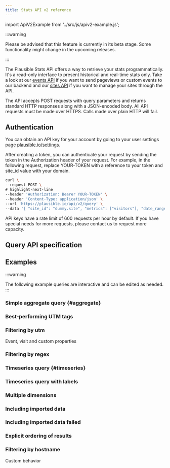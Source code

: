 ```yaml
---
title: Stats API v2 reference
---
```


import ApiV2Example from '../src/js/apiv2-example.js';


:::warning

Please be advised that this feature is currently in its beta stage. Some functionality might change in the upcoming releases.

:::

The Plausible Stats API offers a way to retrieve your stats programmatically. It's a read-only interface to present historical and real-time stats only. Take a look at our [events API](events-api.md) if you want to send pageviews or custom events to our backend and our [sites API](sites-api.md) if you want to manage your sites through the API.

The API accepts POST requests with query parameters and returns standard HTTP responses along with a JSON-encoded body. All API requests must be made over HTTPS. Calls made over plain HTTP will fail.

## Authentication

You can obtain an API key for your account by going to your user settings page [plausible.io/settings](https://plausible.io/settings).

After creating a token, you can authenticate your request by sending the token in the Authorization header of your request. For example, in the following request, replace YOUR-TOKEN with a reference to your token and site_id value with your domain.

```bash
curl \
--request POST \
# highlight-next-line
--header 'Authorization: Bearer YOUR-TOKEN' \
--header 'Content-Type: application/json' \
--url 'https://plausible.io/api/v2/query' \
--data '{ "site_id": "dummy.site", "metrics": ["visitors"], "date_range": "7d" }'
```

API keys have a rate limit of 600 requests per hour by default. If you have special needs for more requests, please contact us to request more capacity.

## Query API specification

## Examples

:::warning

The following example queries are interactive and can be edited as needed.
:::

### Simple aggregate query {#aggregate}

<ApiV2Example
  id="aggregate"
  request="apiv2-examples/aggregate-request.json"
  response="apiv2-examples/aggregate-response.json"
/>

### Best-performing UTM tags

### Filtering by utm

Event, visit and custom properties

### Filtering by regex

### Timeseries query {#timeseries}

<ApiV2Example
  id="timeseries-query"
  request="apiv2-examples/timeseries-request.json"
  response="apiv2-examples/timeseries-response.json"
/>

### Timeseries query with labels



### Multiple dimensions

### Including imported data

### Including imported data failed

### Explicit ordering of results

### Filtering by hostname

Custom behavior
